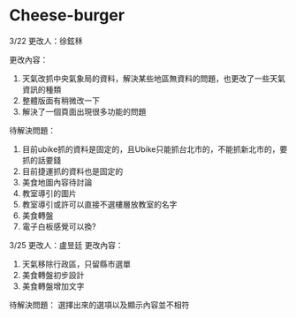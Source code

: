 # Cheese-burger
3/22 更改人：徐鉉秝

更改內容：
1. 天氣改抓中央氣象局的資料，解決某些地區無資料的問題，也更改了一些天氣資訊的種類
2. 整體版面有稍微改一下
3. 解決了一個頁面出現很多功能的問題

待解決問題：
1. 目前ubike抓的資料是固定的，且Ubike只能抓台北市的，不能抓新北市的，要抓的話要錢
2. 目前捷運抓的資料也是固定的
3. 美食地圖內容待討論
4. 教室導引的圖片
5. 教室導引或許可以直接不選樓層放教室的名字
6. 美食轉盤
7. 電子白板感覺可以換?

3/25 更改人：盧昱廷
更改內容：
1. 天氣移除行政區，只留縣市選單
2. 美食轉盤初步設計
3. 美食轉盤增加文字

待解決問題：
選擇出來的選項以及顯示內容並不相符
